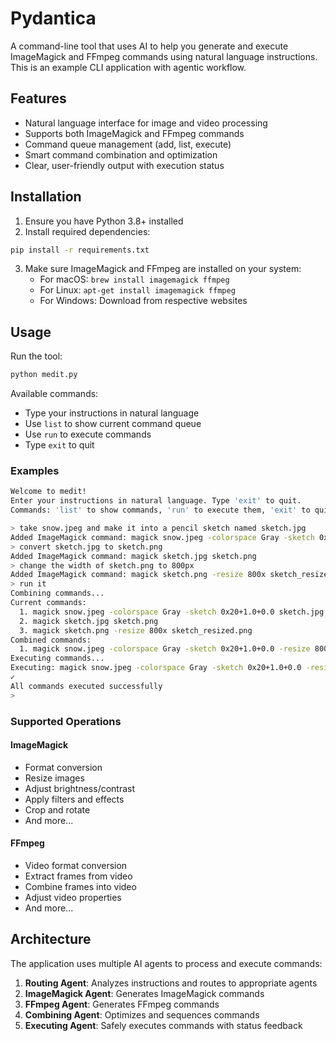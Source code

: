 # Pydantica

A command-line tool that uses AI to help you generate and execute ImageMagick and FFmpeg 
commands using natural language instructions. This is an example CLI application with agentic workflow.

## Features

- Natural language interface for image and video processing
- Supports both ImageMagick and FFmpeg commands
- Command queue management (add, list, execute)
- Smart command combination and optimization
- Clear, user-friendly output with execution status

## Installation

1. Ensure you have Python 3.8+ installed
2. Install required dependencies:
```bash
pip install -r requirements.txt
```
3. Make sure ImageMagick and FFmpeg are installed on your system:
   - For macOS: `brew install imagemagick ffmpeg`
   - For Linux: `apt-get install imagemagick ffmpeg`
   - For Windows: Download from respective websites

## Usage

Run the tool:
```bash
python medit.py
```

Available commands:
- Type your instructions in natural language
- Use `list` to show current command queue
- Use `run` to execute commands
- Type `exit` to quit

### Examples

```bash
Welcome to medit!
Enter your instructions in natural language. Type 'exit' to quit.
Commands: 'list' to show commands, 'run' to execute them, 'exit' to quit.

> take snow.jpeg and make it into a pencil sketch named sketch.jpg
Added ImageMagick command: magick snow.jpeg -colorspace Gray -sketch 0x20+1.0+0.0 sketch.jpg
> convert sketch.jpg to sketch.png
Added ImageMagick command: magick sketch.jpg sketch.png
> change the width of sketch.png to 800px
Added ImageMagick command: magick sketch.png -resize 800x sketch_resized.png
> run it
Combining commands...
Current commands:
  1. magick snow.jpeg -colorspace Gray -sketch 0x20+1.0+0.0 sketch.jpg
  2. magick sketch.jpg sketch.png
  3. magick sketch.png -resize 800x sketch_resized.png
Combined commands:
  1. magick snow.jpeg -colorspace Gray -sketch 0x20+1.0+0.0 -resize 800x sketch_resized.png
Executing commands...
Executing: magick snow.jpeg -colorspace Gray -sketch 0x20+1.0+0.0 -resize 800x sketch_resized.png
✓
All commands executed successfully
>
```

### Supported Operations

#### ImageMagick
- Format conversion
- Resize images
- Adjust brightness/contrast
- Apply filters and effects
- Crop and rotate
- And more...

#### FFmpeg
- Video format conversion
- Extract frames from video
- Combine frames into video
- Adjust video properties
- And more...

## Architecture

The application uses multiple AI agents to process and execute commands:

1. **Routing Agent**: Analyzes instructions and routes to appropriate agents
2. **ImageMagick Agent**: Generates ImageMagick commands
3. **FFmpeg Agent**: Generates FFmpeg commands
4. **Combining Agent**: Optimizes and sequences commands
5. **Executing Agent**: Safely executes commands with status feedback

